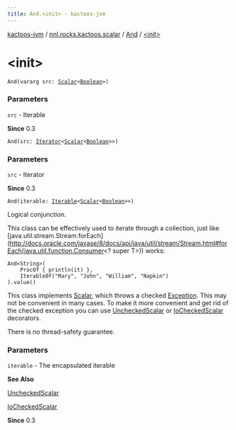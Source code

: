 ```yaml
---
title: And.<init> - kactoos-jvm
---
```


[kactoos-jvm](../../index.html) / [nnl.rocks.kactoos.scalar](../index.html) / [And](index.html) / [&lt;init&gt;](./-init-.html)

# &lt;init&gt;

`And(vararg src: `[`Scalar`](../../nnl.rocks.kactoos/-scalar/index.html)`<`[`Boolean`](https://kotlinlang.org/api/latest/jvm/stdlib/kotlin/-boolean/index.html)`>)`

### Parameters

`src` - Iterable

**Since**
0.3

`And(src: `[`Iterator`](https://kotlinlang.org/api/latest/jvm/stdlib/kotlin.collections/-iterator/index.html)`<`[`Scalar`](../../nnl.rocks.kactoos/-scalar/index.html)`<`[`Boolean`](https://kotlinlang.org/api/latest/jvm/stdlib/kotlin/-boolean/index.html)`>>)`

### Parameters

`src` - Iterator

**Since**
0.3

`And(iterable: `[`Iterable`](https://kotlinlang.org/api/latest/jvm/stdlib/kotlin.collections/-iterable/index.html)`<`[`Scalar`](../../nnl.rocks.kactoos/-scalar/index.html)`<`[`Boolean`](https://kotlinlang.org/api/latest/jvm/stdlib/kotlin/-boolean/index.html)`>>)`

Logical conjunction.

This class can be effectively used to iterate through
a collection, just like [java.util.stream.Stream.forEach](http://docs.oracle.com/javase/8/docs/api/java/util/stream/Stream.html#forEach(java.util.function.Consumer<? super T>)) works:

```
And<String>(
    ProcOf { println(it) },
    IterableOf("Mary", "John", "William", "Napkin")
).value()
```

This class implements [Scalar](../../nnl.rocks.kactoos/-scalar/index.html), which throws a checked
[Exception](https://kotlinlang.org/api/latest/jvm/stdlib/kotlin/-exception/index.html). This may not be convenient in many cases. To make
it more convenient and get rid of the checked exception you can
use [UncheckedScalar](../-unchecked-scalar/index.html) or [IoCheckedScalar](../-io-checked-scalar/index.html) decorators.

There is no thread-safety guarantee.

### Parameters

`iterable` - The encapsulated iterable

**See Also**

[UncheckedScalar](../-unchecked-scalar/index.html)

[IoCheckedScalar](../-io-checked-scalar/index.html)

**Since**
0.3

